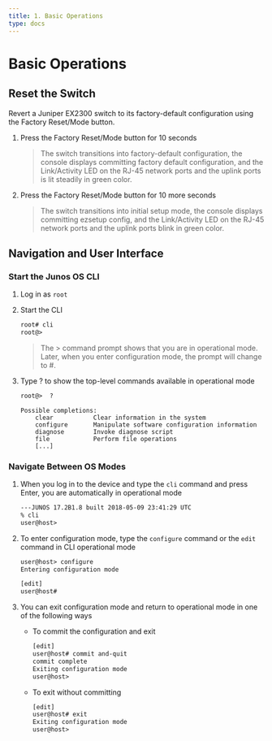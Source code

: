 ```yaml
---
title: 1. Basic Operations
type: docs
---
```


# Basic Operations

## Reset the Switch

Revert a Juniper EX2300 switch to its factory-default configuration using the Factory Reset/Mode button.

1. Press the Factory Reset/Mode button for 10 seconds
   > The switch transitions into factory-default configuration, the console displays committing factory default configuration, and the Link/Activity LED on the RJ-45 network ports and the uplink ports is lit steadily in green color.
2. Press the Factory Reset/Mode button for 10 more seconds
   > The switch transitions into initial setup mode, the console displays committing ezsetup config, and the Link/Activity LED on the RJ-45 network ports and the uplink ports blink in green color.

## Navigation and User Interface

### Start the Junos OS CLI

1. Log in as `root`
2. Start the CLI

   ```txt
   root# cli
   root@>
   ```

   > The > command prompt shows that you are in operational mode. Later, when you enter configuration mode, the prompt will change to #.

3. Type ? to show the top-level commands available in operational mode
   ```txt
   root@>  ?
   ```
   ```
   Possible completions:
       clear           Clear information in the system
       configure       Manipulate software configuration information
       diagnose        Invoke diagnose script
       file            Perform file operations
       [...]
   ```

### Navigate Between OS Modes

1. When you log in to the device and type the `cli` command and press Enter, you are automatically in operational mode
   ```txt
   ---JUNOS 17.2B1.8 built 2018-05-09 23:41:29 UTC
   % cli
   user@host>
   ```
2. To enter configuration mode, type the `configure` command or the `edit` command in CLI operational mode

   ```txt
   user@host> configure
   Entering configuration mode

   [edit]
   user@host#
   ```

3. You can exit configuration mode and return to operational mode in one of the following ways

   - To commit the configuration and exit

     ```txt
     [edit]
     user@host# commit and-quit
     commit complete
     Exiting configuration mode
     user@host>
     ```

   - To exit without committing

     ```txt
     [edit]
     user@host# exit
     Exiting configuration mode
     user@host>
     ```
